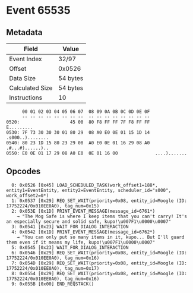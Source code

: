 # Event 65535

## Metadata

| Field           | Value    |
|-----------------|----------|
| Event Index     | 32/97    |
| Offset          | 0x0526   |
| Data Size       | 54 bytes |
| Calculated Size | 54 bytes |
| Instructions    | 10       |

```
      00 01 02 03 04 05 06 07  08 09 0A 0B 0C 0D 0E 0F
      -- -- -- -- -- -- -- --  -- -- -- -- -- -- -- --
0520:                   45 00  80 F8 FF FF 7F F8 FF FF        E.........
0530: 7F 73 30 30 30 01 80 29  08 A0 E0 0E 01 15 1D 14  .s000..)........
0540: 80 23 1D 15 80 23 29 08  A0 E0 0E 01 16 29 08 A0  .#...#)......)..
0550: E0 0E 01 17 29 08 A0 E0  0E 01 16 00              ....).......    
```

## Opcodes

```
  0: 0x0526 [0x45] LOAD_SCHEDULED_TASK(work_offset1=188*, entity1=EventEntity, entity2=EventEntity, scheduler_id="s000", work_offset2=0*)
  1: 0x0537 [0x29] REQ_SET_WAIT(priority=0x08, entity_id=Moogle (ID: 17752224/0x010EE0A0), tag_num=0x15)
  2: 0x053E [0x1D] PRINT_EVENT_MESSAGE(message_id=6761*)
    → "The Mog Safe is where I keep items that you can't carry! It's an especially secure and solid safe, kupo!\u007F1\u0000\u0007"
  3: 0x0541 [0x23] WAIT_FOR_DIALOG_INTERACTION
  4: 0x0542 [0x1D] PRINT_EVENT_MESSAGE(message_id=6762*)
    → "You can only put so many items in it, kupo... But I'll guard them even if it means my life, kupo!\u007F1\u0000\u0007"
  5: 0x0545 [0x23] WAIT_FOR_DIALOG_INTERACTION
  6: 0x0546 [0x29] REQ_SET_WAIT(priority=0x08, entity_id=Moogle (ID: 17752224/0x010EE0A0), tag_num=0x16)
  7: 0x054D [0x29] REQ_SET_WAIT(priority=0x08, entity_id=Moogle (ID: 17752224/0x010EE0A0), tag_num=0x17)
  8: 0x0554 [0x29] REQ_SET_WAIT(priority=0x08, entity_id=Moogle (ID: 17752224/0x010EE0A0), tag_num=0x16)
  9: 0x055B [0x00] END_REQSTACK()
```
